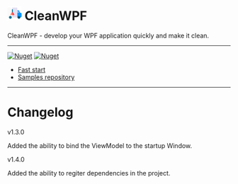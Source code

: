 # ![logo]   CleanWPF


CleanWPF - develop your WPF application quickly and make it clean.

---

[![Nuget](https://img.shields.io/nuget/v/CleanWpf)](https://www.nuget.org/packages/CleanWpf/1.2.1)   [![Nuget](https://img.shields.io/nuget/dt/CleanWpf)](https://www.nuget.org/packages/CleanWpf/1.2.1)


* [Fast start](https://github.com/Skwal98/CleanWPF/blob/main/fast-start.md)
* [Samples repository](https://github.com/Skwal98/CleanWPF-Samples)

[logo]: https://github.com/Skwal98/CleanWPF/blob/main/plumber%20(1).png "CleanWPF" 

---

# Changelog

v1.3.0

Added the ability to bind the ViewModel to the startup Window.

v1.4.0

Added the ability to regiter dependencies in the project.
